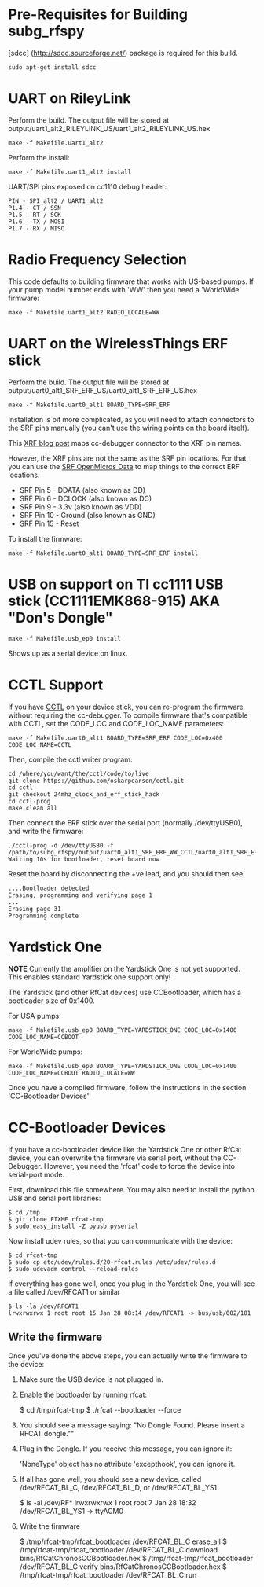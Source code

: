 # Pre-Requisites for Building subg_rfspy

[sdcc] (http://sdcc.sourceforge.net/) package is required for this build.

    sudo apt-get install sdcc

# UART on RileyLink

Perform the build. The output file will be stored at output/uart1_alt2_RILEYLINK_US/uart1_alt2_RILEYLINK_US.hex

    make -f Makefile.uart1_alt2

Perform the install:

    make -f Makefile.uart1_alt2 install

UART/SPI pins exposed on cc1110 debug header:

    PIN - SPI_alt2 / UART1_alt2
    P1.4 - CT / SSN
    P1.5 - RT / SCK
    P1.6 - TX / MOSI
    P1.7 - RX / MISO

# Radio Frequency Selection

This code defaults to building firmware that works with US-based pumps. If your
pump model number ends with 'WW' then you need a 'WorldWide' firmware:

    make -f Makefile.uart1_alt2 RADIO_LOCALE=WW

# UART on the WirelessThings ERF stick

Perform the build. The output file will be stored at output/uart0_alt1_SRF_ERF_US/uart0_alt1_SRF_ERF_US.hex

    make -f Makefile.uart0_alt1 BOARD_TYPE=SRF_ERF

Installation is bit more complicated, as you will need to attach connectors to
the SRF pins manually (you can't use the wiring points on the board itself).

This [XRF blog post](http://paulswasteland.blogspot.co.uk/2015/01/building-your-own-firmware-for-ciseco.html)
maps cc-debugger connector to the XRF pin names.

However, the XRF pins are not the same as the SRF pin locations. For that, you
can use the [SRF OpenMicros Data](http://openmicros.org/index.php/articles/88-ciseco-product-documentation/259-srf-technical-data)
to map things to the correct ERF locations.

- SRF Pin 5 - DDATA (also known as DD)
- SRF Pin 6 - DCLOCK (also known as DC)
- SRF Pin 9 - 3.3v (also known as VDD)
- SRF Pin 10 - Ground (also known as GND)
- SRF Pin 15 - Reset

To install the firmware:

    make -f Makefile.uart0_alt1 BOARD_TYPE=SRF_ERF install

# USB on support on TI cc1111 USB stick (CC1111EMK868-915) AKA "Don's Dongle"

    make -f Makefile.usb_ep0 install

Shows up as a serial device on linux.

# CCTL Support

If you have [CCTL](https://github.com/oskarpearson/cctl/tree/24mhz_clock_and_erf_stick_hack)
on your device stick, you can re-program the firmware without requiring the cc-debugger.
To compile firmware that's compatible with CCTL, set the CODE_LOC and CODE_LOC_NAME parameters:

    make -f Makefile.uart0_alt1 BOARD_TYPE=SRF_ERF CODE_LOC=0x400 CODE_LOC_NAME=CCTL

Then, compile the cctl writer program:

    cd /where/you/want/the/cctl/code/to/live
    git clone https://github.com/oskarpearson/cctl.git
    cd cctl
    git checkout 24mhz_clock_and_erf_stick_hack
    cd cctl-prog
    make clean all

Then connect the ERF stick over the serial port (normally /dev/ttyUSB0), and write the firmware:

    ./cctl-prog -d /dev/ttyUSB0 -f /path/to/subg_rfspy/output/uart0_alt1_SRF_ERF_WW_CCTL/uart0_alt1_SRF_ERF_WW_CCTL.hex
    Waiting 10s for bootloader, reset board now

Reset the board by disconnecting the +ve lead, and you should then see:

    ....Bootloader detected
    Erasing, programming and verifying page 1
    ...
    Erasing page 31
    Programming complete


# Yardstick One

**NOTE** Currently the amplifier on the Yardstick One is not yet supported. This
enables standard Yardstick one support only!

The Yardstick (and other RfCat devices) use CCBootloader, which has a
bootloader size of 0x1400.

For USA pumps:

    make -f Makefile.usb_ep0 BOARD_TYPE=YARDSTICK_ONE CODE_LOC=0x1400 CODE_LOC_NAME=CCBOOT

For WorldWide pumps:

    make -f Makefile.usb_ep0 BOARD_TYPE=YARDSTICK_ONE CODE_LOC=0x1400 CODE_LOC_NAME=CCBOOT RADIO_LOCALE=WW

Once you have a compiled firmware, follow the instructions in the section 'CC-Bootloader Devices'

# CC-Bootloader Devices

If you have a cc-bootloader device like the Yardstick One or other RfCat device, you can
overwrite the firmware via serial port, without the CC-Debugger. However, you need
the 'rfcat' code to force the device into serial-port mode.

First, download this file somewhere. You may also need to install the python USB
and serial port libraries:

    $ cd /tmp
    $ git clone FIXME rfcat-tmp
    $ sudo easy_install -Z pyusb pyserial

Now install udev rules, so that you can communicate with the device:

    $ cd rfcat-tmp
    $ sudo cp etc/udev/rules.d/20-rfcat.rules /etc/udev/rules.d
    $ sudo udevadm control --reload-rules

If everything has gone well, once you plug in the Yardstick One, you will see a file called /dev/RFCAT1 or similar

    $ ls -la /dev/RFCAT1
    lrwxrwxrwx 1 root root 15 Jan 28 08:14 /dev/RFCAT1 -> bus/usb/002/101


## Write the firmware

Once you've done the above steps, you can actually write the firmware to the
device:

1. Make sure the USB device is not plugged in.

2. Enable the bootloader by running rfcat:

    $ cd /tmp/rfcat-tmp
    $ ./rfcat --bootloader --force

3. You should see a message saying: "No Dongle Found.  Please insert a RFCAT dongle.""

4. Plug in the Dongle. If you receive this message, you can ignore it:

    'NoneType' object has no attribute 'excepthook', you can ignore it.

5. If all has gone well, you should see a new device, called /dev/RFCAT_BL_C,
  /dev/RFCAT_BL_D, or /dev/RFCAT_BL_YS1

    $ ls -al /dev/RF*
    lrwxrwxrwx 1 root root 7 Jan 28 18:32 /dev/RFCAT_BL_YS1 -> ttyACM0

6. Write the firmware

    $ /tmp/rfcat-tmp/rfcat_bootloader /dev/RFCAT_BL_C erase_all
    $ /tmp/rfcat-tmp/rfcat_bootloader /dev/RFCAT_BL_C download bins/RfCatChronosCCBootloader.hex
    $ /tmp/rfcat-tmp/rfcat_bootloader /dev/RFCAT_BL_C verify bins/RfCatChronosCCBootloader.hex
    $ /tmp/rfcat-tmp/rfcat_bootloader /dev/RFCAT_BL_C run
